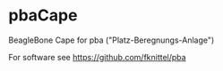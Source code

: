 pbaCape
=======

BeagleBone Cape for pba ("Platz-Beregnungs-Anlage")

For software see https://github.com/fknittel/pba